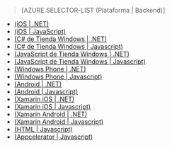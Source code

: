 ﻿> [AZURE.SELECTOR-LIST (Plataforma | Backend)]
- [(iOS | .NET)](/es-es/documentation/articles/mobile-services-dotnet-backend-ios-get-started-users/)
- [(iOS | JavaScript)](/es-es/documentation/articles/mobile-services-ios-get-started-users/)
- [(C# de Tienda Windows | .NET)](/es-es/documentation/articles/mobile-services-dotnet-backend-windows-store-dotnet-get-started-users/)
- [(C# de Tienda Windows | Javascript)](/es-es/documentation/articles/mobile-services-windows-store-dotnet-get-started-users/)
- [(JavaScript de Tienda Windows | .NET)](/es-es/documentation/articles/mobile-services-dotnet-backend-windows-store-javascript-get-started-users/)
- [(JavaScript de Tienda Windows | Javascript)](/es-es/documentation/articles/mobile-services-windows-store-javascript-get-started-users/)
- [(Windows Phone | .NET)](/es-es/documentation/articles/mobile-services-dotnet-backend-windows-phone-get-started-users/)
- [(Windows Phone | Javascript)](/es-es/documentation/articles/mobile-services-windows-phone-get-started-users/)
- [(Android | .NET)](/es-es/documentation/articles/mobile-services-dotnet-backend-android-get-started-users/)
- [(Android | Javascript)](/es-es/documentation/articles/mobile-services-android-get-started-users/)
- [(Xamarin iOS | .NET)](/es-es/documentation/articles/mobile-services-dotnet-backend-xamarin-ios-get-started-users/)
- [(Xamarin iOS | Javascript)](/es-es/documentation/articles/partner-xamarin-mobile-services-ios-get-started-users/)
- [(Xamarin Android | .NET)](/es-es/documentation/articles/mobile-services-dotnet-backend-xamarin-android-get-started-users/)
- [(Xamarin Android | Javascript)](/es-es/documentation/articles/partner-xamarin-mobile-services-android-get-started-users/)
- [(HTML | Javascript)](/es-es/documentation/articles/mobile-services-html-get-started-users/)
- [(Appcelerator | Javascript)](/es-es/documentation/articles/partner-appcelerator-mobile-services-javascript-backend-appcelerator-get-started-users/)

<!--HONumber=42-->
